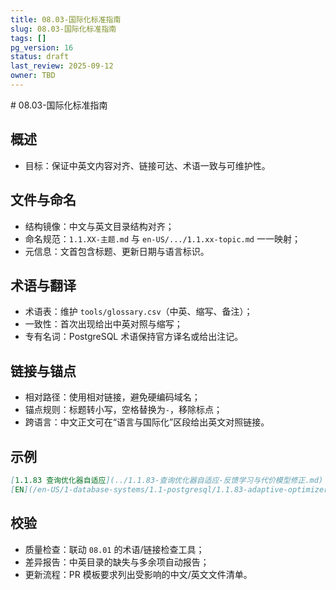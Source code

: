 ```yaml
---
title: 08.03-国际化标准指南
slug: 08.03-国际化标准指南
tags: []
pg_version: 16
status: draft
last_review: 2025-09-12
owner: TBD
---
```


﻿# 08.03-国际化标准指南

## 概述

- 目标：保证中英文内容对齐、链接可达、术语一致与可维护性。

## 文件与命名

- 结构镜像：中文与英文目录结构对齐；
- 命名规范：`1.1.XX-主题.md` 与 `en-US/.../1.1.xx-topic.md` 一一映射；
- 元信息：文首包含标题、更新日期与语言标识。

## 术语与翻译

- 术语表：维护 `tools/glossary.csv`（中英、缩写、备注）；
- 一致性：首次出现给出中英对照与缩写；
- 专有名词：PostgreSQL 术语保持官方译名或给出注记。

## 链接与锚点

- 相对路径：使用相对链接，避免硬编码域名；
- 锚点规则：标题转小写，空格替换为`-`，移除标点；
- 跨语言：中文正文可在“语言与国际化”区段给出英文对照链接。

## 示例

```markdown
[1.1.83 查询优化器自适应](../1.1.83-查询优化器自适应-反馈学习与代价模型修正.md)
[EN](/en-US/1-database-systems/1.1-postgresql/1.1.83-adaptive-optimizer.md)
```

## 校验

- 质量检查：联动 `08.01` 的术语/链接检查工具；
- 差异报告：中英目录的缺失与多余项自动报告；
- 更新流程：PR 模板要求列出受影响的中文/英文文件清单。
